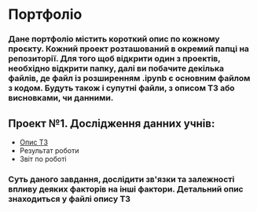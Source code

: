 # Портфоліо 

### Дане портфоліо містить короткий опис по кожному проєкту. Кожний проект розташований в окремий папці на репозиторії. Для того щоб відкрити один з проектів, необхідно відкрити папку, далі ви побачите декілька файлів, де файл із розширенням .ipynb є основним файлом з кодом. Будуть також і супутні файли, з описом ТЗ або висновками, чи данними.

## Проект №1. Дослідження данних учнів:
- [Опис ТЗ](https://github.com/VadimHnatyuk28/data-analytics/blob/main/school-data/ТЗ.md)
- Результат роботи
- Звіт по роботі

### Суть даного завдання, дослідити зв'язки та залежності впливу деяких факторів на інші фактори. Детальний опис знаходиться у файлі опису ТЗ
